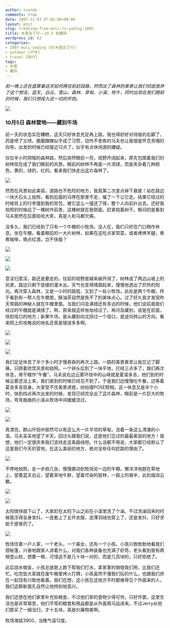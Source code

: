 ```yaml
---
author: xianda
comments: true
date: 2007-11-03 07:04:00+00:00
layout: post
slug: trekking-from-muli-to-yading-1005
title: 木里亚丁行——10.5 到藏别
wordpress_id: 63
categories:
- 2007-muli-yading [07木里亚丁行]
- outdoor [户外]
- travel [旅行]
tags:
- 木里
- 藏别
---
```


_前一晚上还在盘算着这天如何再往前赶段路，然而出了森林的美景让我们彻底放弃了这个想法，蓝天、白云、雪山、森林、草甸、小溪、牦牛，同时出现在我们眼前的时候，我们只想投入这一切的怀抱。_

![](http://tkfiles.storage.live.com/y1pSlGiGjDE0a39NXL2yKo9z1WKoSsXitKMGXU5c5RTWBPnAxIrCde8ckfMqzjZr_oY1wXCnj4ZSqk)

### 10月5日 森林营地——藏别牛场

前一天的状态实在糟糕，这天只好休息充足再上路，我也得好好对待我的右脚了，药是喷了又喷。磨磨蹭蹭似乎成了习惯，动作不老练的马夫也让我很是怀念贡嘎的向导。出发的时候已经接近12点了，似乎有点休闲游的嫌疑。

仅仅半小时阴暗的森林路，然后突然眼前一亮，视野开阔起来，原先包围着我们的树林现在成了我们眼前的风景。眼前的树林不再是一片浓绿，而是夹杂着几种颜色，黄的，绿的，红的。看来我们快走出这片森林了。

<!-- more -->

![](http://tkfiles.storage.live.com/y1pSlGiGjDE0a0EXA9CphnCoOJ6wEez04kIOQCKhzHAV2lkgpZpVa5p-Lu0C_e7PLxQlfls0ib_wYc)

然而在风景如此美丽，道路也不危险的地方，我竟第二次差点掉下悬崖！站在路边一块大石头上拍照，看到后面的马停在那里不走，催了一下让它走。结果它经过的时候背上的行李撞到我的背包，被它这么一撞还了得，整个人向前扑出去。还好我拍照的时候远了一棵树作前景，这棵树就在我侧面，赶紧抱着树干。郁闷的是看到马夫居然在后面哈哈大笑，真是人和马都欠揍。

没多久，我们已经到了只有一个牛棚的小牧场，没人在，我们只好在门口稍作休息。坐在牛棚，看着眼前的一大片树林，如果在这吃点家常菜，或者烤烤羊腿，煮煮咖啡，喝点红酒，岂不快哉？

![](http://tkfiles.storage.live.com/y1pSlGiGjDE0a0vAfgZmvQ93_FUo8do3m_0LU_8VPzwFGzgXdyhl8mTX8eCy0NwzrM9t6rp0dEJrEo)

![](http://tkfiles.storage.live.com/y1pSlGiGjDE0a1cJpwhgdu6gqB_z5FEuyeedhId6UFCb7vVDuE6kkppG1jixRslQIRD4dBT3X469VE)

![](http://tkfiles.storage.live.com/y1pSlGiGjDE0a1ttoTxS9peu8ewQsL6smAMXDveA-K7f9-fMz23bVIjezUuYog9pq2w3LROLOqS7gU)

意淫归意淫，路还是要走的。往前的视野是越来越开阔了，树林成了两边山坡上的风景，路边只剩下低矮的灌木丛。天气也变得晴朗起来，慢慢地透出了炽热的阳光。再次穿入森林，又是一小时的路程，又到了一处小牧场，此处是两个牛棚，终于看到有一帮人在牛棚里。酥油茶自然是免不了的美味点心。过了好久我才发现昨天带路的神秘人就在牛棚里面。当我们问及满措还有多远的时候，他们说前面我们经过的牛棚就是满措了。啊，原来就这样匆匆经过了。再问及藏别，说是在前面，快到垭口的地方；新果牛场，是从藏别向北拐过一个垭口，是逆向转山的方向。看来网上的攻略说的地名还真是错误多多啊。

![](http://tkfiles.storage.live.com/y1pSlGiGjDE0a1eZXtTPLnipqhEdvEGwJTJwTkbjk5dVEa7Az6UUtqNIcggm4jUIsOX0pAO7WzCr8w)

![](http://tkfiles.storage.live.com/y1pSlGiGjDE0a0JW7IwHKQ5w3FB0UtXbF-rOTdhrhPGD-8tfSYJ4uWRDFeCOfYXIOh5n693wGJxAvY)

![](http://tkfiles.storage.live.com/y1pSlGiGjDE0a3N3pAtNGlfV1T541c5iCPhg7yHmVrMTxc2w34P3MbKz0w33bSuxosYRjZO9lOYMlU)

我们足足休息了半个多小时才慢吞吞的再次上路。一路的美景甚至让我忘记了脚痛，只顾着欣赏风景和拍照。一个钟头后到了一块平地，已经三点多了，我们再次休息，用干粮作“午餐”。马夫说右边云雾环绕中的山峰就是夏诺多吉，他们到的时候云雾还没上来，我们直到的时候已经见不到了。于是我们边慢慢吃午餐，边等着夏洛多吉现身。大家受不住美景诱惑，纷纷摆POSE照相。这一休息又是半个小时，快到四点再次出发的时候，发现已经完全出了这片森林，眼前是一片巨大的牧场，弯弯曲曲的小溪从牧场中间缓缓流过。

![](http://tkfiles.storage.live.com/y1pSlGiGjDE0a3SmS9ULzR75OoQCXqmcuHsPruPa847rRsUwHGeAsOD_jvzFvB20vt1klBZpoKjcKE)

![](http://tkfiles.storage.live.com/y1pSlGiGjDE0a1H8Be6BQXMqVLnq23S0ELE0dGcG1lOmqYbKIDdaUDWhnGiUq4yeucxQj-inRTRUSk)

真漂亮，群山环抱中居然可以有这么大一片平坦的草甸，流着一条这么清澈的小溪。马夫呆呆地望了半天，回过头跟我们说，这是他们见过的最最美丽的地方！我想，他们一定很庆幸我们坚持走这条路线吧。什么话都不用说，大家都已经默认了这是我们今天的营地，在这么美丽的地方，绝对没有任何赶路的理由了。

![](http://tkfiles.storage.live.com/y1pSlGiGjDE0a3z2WUkjFFhL7wx77VYps9pWH5fFGgS-MnTjxujoXxANkXGd6dyKlTcRza_zYRsvtI)

不停地拍照，走一步拍几张，慢慢挪动到牧场另一边的牛棚，懒洋洋地趟在草地上，望着蓝天白云，望着草地牛群，望着尽染的层林，一路上的艰辛，此刻烟消云散。

![](http://tkfiles.storage.live.com/y1pSlGiGjDE0a3iWrIY_llXBWuiYxGSmtp4HhtNb1neE09GH5yUUnJok0l6qOTHbte3KDDbqzEnitc)

![](http://tkfiles.storage.live.com/y1pSlGiGjDE0a1L7MZuJo-pXeF0QW-oVqmc0YmxbzjMSLivWmgFqJmKqMQ9bOZ8l_kdg53oAI-bN_g)

太阳很快就下山了，大家赶在太阳下山之前在小溪里洗了个澡。不过洗澡回来的时候我冻得全身发抖，一连套上了五件衣服，连薄羽绒也穿上了，还是发抖，只好求助于感冒药了。

![](http://tkfiles.storage.live.com/y1pSlGiGjDE0a0-3HauhUvUPqfxWwzXt3LJEP-x3qWob027B7F46MdsyTlEfgunhMajst7OAhOcRdk)

牧场住着一户人家，一个老头，一个美女，还有一个小孩。小孩兴致勃勃地看我们搭帐篷，兴奋地跟家人讲着什么，对我们各种装备也充满了好奇。老头看到我有两根登山杖，想要一根，可惜这不是几十块一对的，而是几百块的，只好拒绝了。

此后烧水做饭，小孩总是跑上跑下帮我们打水，拿家里的锅借我们用，比我们还忙。吃完饭大家就在废牛棚里烤火打牌，小孩虽然不懂我们玩的什么，也跟我们挤在一起饶有兴致地看着。我们在想，这小孩在这地方平时都难得见个外面来的人，我们这群新面孔自然让他特别地高兴。

我们还想在他们家里补充些粮食，不过他们家的食物少得可怜，只好作罢。这里生活也是非常艰苦，他们平常的粮食和用品都是从外面用马运进来。不过Jerry从他们那买了一捆当归，才十五块，真是价廉物美啊。

牧场海拔3900，当晚气温12度。
